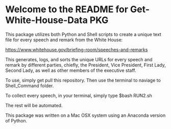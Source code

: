 # Welcome to the README for Get-White-House-Data PKG

This package utilizes both Python and Shell scripts to create a unique text file for every speech and remark from the White House:

https://www.whitehouse.gov/briefing-room/speeches-and-remarks

This generates, logs, and sorts the unique URLs for every speech and remark by different parties, chiefly, the President, Vice President, First Lady, Second Lady, as well as other members of the executive staff.

To use, simply get pull this repository. Then use the terminal to naviage to Shell_Command folder. 

To collect every speech, in your terminal, simply type $bash RUN2.sh

The rest will be automated. 

This package was written on a Mac OSX system using an Anaconda version of Python. 
